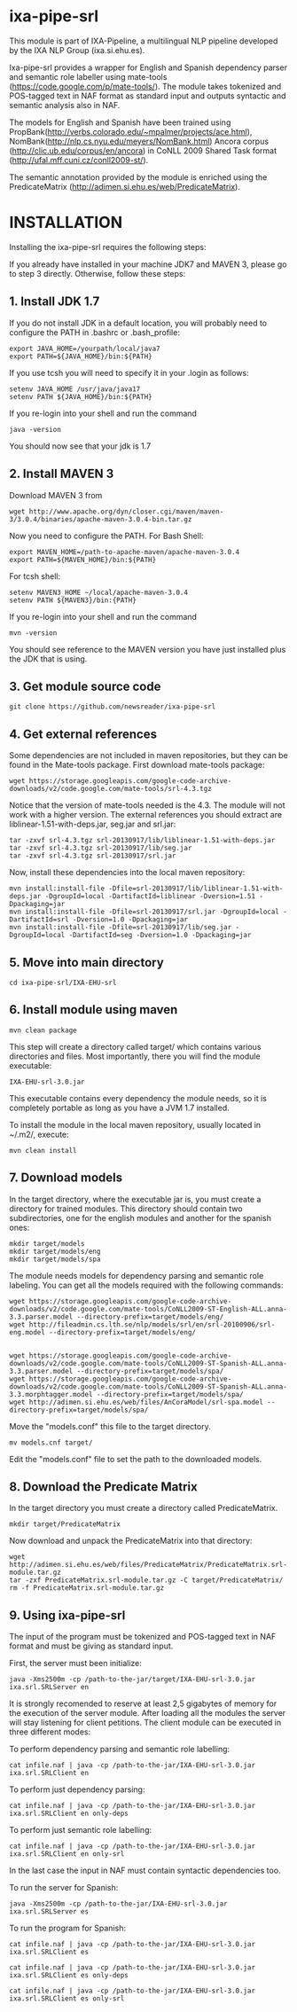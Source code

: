 ixa-pipe-srl
============

This module is part of IXA-Pipeline, a multilingual NLP pipeline developed by the IXA NLP Group (ixa.si.ehu.es).

Ixa-pipe-srl provides a wrapper for English and Spanish dependency parser and semantic role labeller using mate-tools (https://code.google.com/p/mate-tools/). The module takes tokenized and POS-tagged text in NAF format as standard input and outputs syntactic and semantic analysis also in NAF.

The models for English and Spanish have been trained using PropBank(http://verbs.colorado.edu/~mpalmer/projects/ace.html), NomBank(http://nlp.cs.nyu.edu/meyers/NomBank.html) Ancora corpus (http://clic.ub.edu/corpus/en/ancora) in CoNLL 2009 Shared Task format (http://ufal.mff.cuni.cz/conll2009-st/).

The semantic annotation provided by the module is enriched using the PredicateMatrix (http://adimen.si.ehu.es/web/PredicateMatrix).


# INSTALLATION

Installing the ixa-pipe-srl requires the following steps:

If you already have installed in your machine JDK7 and MAVEN 3, please go to step 3 directly. Otherwise, follow these steps:

## 1. Install JDK 1.7

If you do not install JDK in a default location, you will probably need to configure the PATH in .bashrc or .bash_profile:

    export JAVA_HOME=/yourpath/local/java7
    export PATH=${JAVA_HOME}/bin:${PATH}

If you use tcsh you will need to specify it in your .login as follows:

    setenv JAVA_HOME /usr/java/java17
    setenv PATH ${JAVA_HOME}/bin:${PATH}

If you re-login into your shell and run the command

    java -version

You should now see that your jdk is 1.7
    

## 2. Install MAVEN 3

Download MAVEN 3 from

    wget http://www.apache.org/dyn/closer.cgi/maven/maven-3/3.0.4/binaries/apache-maven-3.0.4-bin.tar.gz

Now you need to configure the PATH. For Bash Shell:

    export MAVEN_HOME=/path-to-apache-maven/apache-maven-3.0.4
    export PATH=${MAVEN_HOME}/bin:${PATH}

For tcsh shell:

    setenv MAVEN3_HOME ~/local/apache-maven-3.0.4
    setenv PATH ${MAVEN3}/bin:{PATH}

If you re-login into your shell and run the command

    mvn -version

You should see reference to the MAVEN version you have just installed plus the JDK that is using.

## 3. Get module source code

    git clone https://github.com/newsreader/ixa-pipe-srl
    
## 4. Get external references

Some dependencies are not included in maven repositories, but they can be found in the Mate-tools package. First download mate-tools package:

    wget https://storage.googleapis.com/google-code-archive-downloads/v2/code.google.com/mate-tools/srl-4.3.tgz

Notice that the version of mate-tools needed is the 4.3. The module will not work with a higher version. The external references you should extract are liblinear-1.51-with-deps.jar, seg.jar and srl.jar:

    tar -zxvf srl-4.3.tgz srl-20130917/lib/liblinear-1.51-with-deps.jar
    tar -zxvf srl-4.3.tgz srl-20130917/lib/seg.jar
    tar -zxvf srl-4.3.tgz srl-20130917/srl.jar
    
Now, install these dependencies into the local maven repository:

    mvn install:install-file -Dfile=srl-20130917/lib/liblinear-1.51-with-deps.jar -DgroupId=local -DartifactId=liblinear -Dversion=1.51 -Dpackaging=jar
    mvn install:install-file -Dfile=srl-20130917/srl.jar -DgroupId=local -DartifactId=srl -Dversion=1.0 -Dpackaging=jar
    mvn install:install-file -Dfile=srl-20130917/lib/seg.jar -DgroupId=local -DartifactId=seg -Dversion=1.0 -Dpackaging=jar

## 5. Move into main directory

    cd ixa-pipe-srl/IXA-EHU-srl

## 6. Install module using maven

    mvn clean package

This step will create a directory called target/ which contains various directories and files. Most importantly, there you will find the module executable:

    IXA-EHU-srl-3.0.jar

This executable contains every dependency the module needs, so it is completely portable as long as you have a JVM 1.7 installed.

To install the module in the local maven repository, usually located in ~/.m2/, execute:

    mvn clean install


## 7. Download models

In the target directory, where the executable jar is, you must create a directory for trained modules. This directory should contain two subdirectories, one for the english modules and another for the spanish ones:

    mkdir target/models
    mkdir target/models/eng
    mkdir target/models/spa

The module needs models for dependency parsing and semantic role labeling. You can get all the models required with the following commands:

    wget https://storage.googleapis.com/google-code-archive-downloads/v2/code.google.com/mate-tools/CoNLL2009-ST-English-ALL.anna-3.3.parser.model --directory-prefix=target/models/eng/
    wget http://fileadmin.cs.lth.se/nlp/models/srl/en/srl-20100906/srl-eng.model --directory-prefix=target/models/eng/


    wget https://storage.googleapis.com/google-code-archive-downloads/v2/code.google.com/mate-tools/CoNLL2009-ST-Spanish-ALL.anna-3.3.parser.model --directory-prefix=target/models/spa/
    wget https://storage.googleapis.com/google-code-archive-downloads/v2/code.google.com/mate-tools/CoNLL2009-ST-Spanish-ALL.anna-3.3.morphtagger.model --directory-prefix=target/models/spa/
    wget http://adimen.si.ehu.es/web/files/AnCoraModel/srl-spa.model --directory-prefix=target/models/spa/
    
Move the "models.conf" this file to the target directory.

    mv models.cnf target/

Edit the "models.conf" file to set the path to the downloaded models.

    
## 8. Download the Predicate Matrix

In the target directory you must create a directory called PredicateMatrix.

    mkdir target/PredicateMatrix
    
Now download and unpack the PredicateMatrix into that directory:

    wget http://adimen.si.ehu.es/web/files/PredicateMatrix/PredicateMatrix.srl-module.tar.gz
    tar -zxf PredicateMatrix.srl-module.tar.gz -C target/PredicateMatrix/
    rm -f PredicateMatrix.srl-module.tar.gz
    
## 9. Using ixa-pipe-srl

The input of the program must be tokenized and POS-tagged text in NAF format and must be giving as standard input.

First, the server must been initialize:

    java -Xms2500m -cp /path-to-the-jar/target/IXA-EHU-srl-3.0.jar ixa.srl.SRLServer en

It is strongly recomended to reserve at least 2,5 gigabytes of memory for the execution of the server module. After loading all the modules the server will stay listening for client petitions. The client module can be executed in three different modes:

To perform dependency parsing and semantic role labelling:

    cat infile.naf | java -cp /path-to-the-jar/IXA-EHU-srl-3.0.jar ixa.srl.SRLClient en

To perform just dependency parsing:

    cat infile.naf | java -cp /path-to-the-jar/IXA-EHU-srl-3.0.jar ixa.srl.SRLClient en only-deps
    
To perform just semantic role labelling:

    cat infile.naf | java -cp /path-to-the-jar/IXA-EHU-srl-3.0.jar ixa.srl.SRLClient en only-srl

In the last case the input in NAF must contain syntactic dependencies too.

To run the server for Spanish:

    java -Xms2500m -cp /path-to-the-jar/IXA-EHU-srl-3.0.jar ixa.srl.SRLServer es

To run the program for Spanish:

    cat infile.naf | java -cp /path-to-the-jar/IXA-EHU-srl-3.0.jar ixa.srl.SRLClient es
    
    cat infile.naf | java -cp /path-to-the-jar/IXA-EHU-srl-3.0.jar ixa.srl.SRLClient es only-deps
    
    cat infile.naf | java -cp /path-to-the-jar/IXA-EHU-srl-3.0.jar ixa.srl.SRLClient es only-srl
